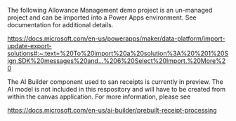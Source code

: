 The following Allowance Management demo project is an un-managed project and can be imported into a Power Apps environment.  See documentation for additional details.

https://docs.microsoft.com/en-us/powerapps/maker/data-platform/import-update-export-solutions#:~:text=%20To%20import%20a%20solution%3A%20%201%20Sign,SDK%20messages%20and...%206%20Select%20Import.%20More%20

The AI Builder component used to san receipts is currently in preview. The AI model is not included in this respository and will have to be created from within the canvas application.  For more information, please see 

https://docs.microsoft.com/en-us/ai-builder/prebuilt-receipt-processing



